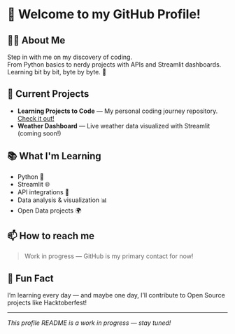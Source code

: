 # 👋 Welcome to my GitHub Profile!

## 👨‍💻 About Me

Step in with me on my discovery of coding.  
From Python basics to nerdy projects with APIs and Streamlit dashboards.  
Learning bit by bit, byte by byte. 🚀

## 🚀 Current Projects

- **Learning Projects to Code** — My personal coding journey repository. [Check it out!](https://github.com/AutomisationChris/Learning_Projects_to_Code)
- **Weather Dashboard** — Live weather data visualized with Streamlit (coming soon!)

## 📚 What I'm Learning

- Python 🐍
- Streamlit 🌐
- API integrations 🔌
- Data analysis & visualization 📊
- Open Data projects 🌍

## 📫 How to reach me

> Work in progress — GitHub is my primary contact for now!

## 🌟 Fun Fact

I’m learning every day — and maybe one day, I’ll contribute to Open Source projects like Hacktoberfest!

---

*This profile README is a work in progress — stay tuned!*

